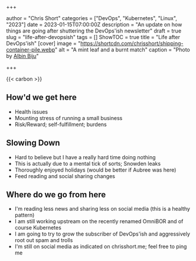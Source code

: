 +++

author = "Chris Short"
categories = ["DevOps", "Kubernetes", "Linux", "2023"]
date = 2023-01-15T07:00:00Z
description = "An update on how things are going after shuttering the DevOps'ish newsletter"
draft = true
slug = "life-after-devopsish"
tags = []
ShowTOC = true
title = "Life after DevOps'ish"
[cover]
image = "https://shortcdn.com/chrisshort/shipping-container-pile.webp"
alt = "A mint leaf and a burnt match"
caption = "Photo by [Albin Biju](https://www.pexels.com/photo/green-leaf-and-burnt-match-on-white-background-5800355/)"

+++

{{< carbon >}}

## How'd we get here

- Health issues
- Mounting stress of running a small business
- Risk/Reward; self-fulfillment; burdens

## Slowing Down

- Hard to believe but I have a really hard time doing nothing
- This is actually due to a mental tick of sorts; Snowden leaks
- Thoroughly enjoyed holidays (would be better if Aubree was here)
- Feed reading and social sharing changes

## Where do we go from here

- I'm reading less news and sharing less on social media (this is a healthy pattern)
- I am still working upstream on the recently renamed OmniBOR and of course Kubernetes
- I am going to try to grow the subscriber of DevOps'ish and aggressively root out spam and trolls
- I'm still on social media as indicated on chrisshort.me; feel free to ping me
